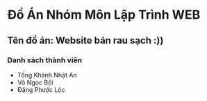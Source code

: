 # Đồ Án Nhóm Môn Lập Trình WEB

## Tên đồ án: Website bán rau sạch :))

### Danh sách thành viên

-   Tống Khánh Nhật An
-   Võ Ngọc Bội
-   Đặng Phước Lộc
